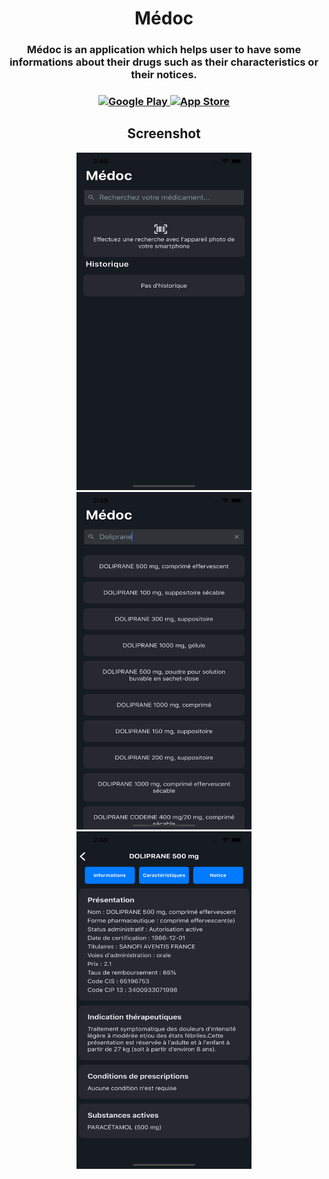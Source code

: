 <h1 align="center">Médoc</h1>

<h3 align="center">
 Médoc is an application which helps user to have some informations about their drugs such as their characteristics or their notices.
</h3>

<h3 align="center">
<a href="https://play.google.com/store/apps/details?id=com.maxgfr.mehdicament" target="_blank">
   <img src="https://lh3.googleusercontent.com/1hJj6Aw2k6cEyFu10xdj5riLo0wBGFKE5XnbGaymhgo1z8Tsr8EpfJr2jbQFRxDONvwk6lak-62F2Fx7-_jp-ykJKA=w1000" alt="Google Play" height="70" width="200"/>
</a>
<a href="https://apps.apple.com/fr/app/m%C3%A9doc/id1472176512" target="_blank">
   <img src="https://protonmail.com/support/wp-content/uploads/2016/03/available-on-the-app-store-1345130940-600x208.jpg" alt="App Store" height="70" width="200"/>
</a>
</h3>

<h2 align="center"> Screenshot </h3>

<div align="center">
  <img src="https://github.com/maxgfr/medoc/blob/master/assets/ios/Simulator%20Screen%20Shot%20-%20iPhone%20Xs%20Max%20-%202019-07-09%20at%2014.48.57.png" height="540" width="280"/>
  <img src="https://github.com/maxgfr/medoc/blob/master/assets/ios/Simulator%20Screen%20Shot%20-%20iPhone%20Xs%20Max%20-%202019-07-09%20at%2014.49.17.png" height="540" width="280"/>
  <img src="https://github.com/maxgfr/medoc/blob/master/assets/ios/Simulator%20Screen%20Shot%20-%20iPhone%20Xs%20Max%20-%202019-07-09%20at%2014.49.22.png" height="540" width="280"/>
</div>
